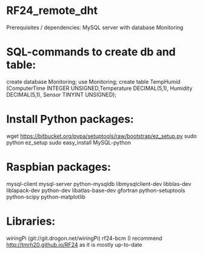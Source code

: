 # RF24_remote_dht

Prerequisites / dependencies:
MySQL server with database Monitoring

# SQL-commands to create db and table: #
create database Monitoring;
use Monitoring;
create table TempHumid (ComputerTime INTEGER UNSIGNED,Temperature DECIMAL(5,1), Humidity DECIMAL(5,1), Sensor TINYINT UNSIGNED);

# Install Python packages: #
wget https://bitbucket.org/pypa/setuptools/raw/bootstrap/ez_setup.py
sudo python ez_setup
sudo easy_install MySQL-python

# Raspbian packages: #
mysql-client
mysql-server
python-mysqldb
libmysqlclient-dev
libblas-dev
liblapack-dev
python-dev
libatlas-base-dev
gfortran
python-setuptools
python-scipy
python-matplotlib

# Libraries: #
wiringPi (git://git.drogon.net/wiringPi)
rf24-bcm (I recommend http://tmrh20.github.io/RF24 as it is mostly up-to-date
